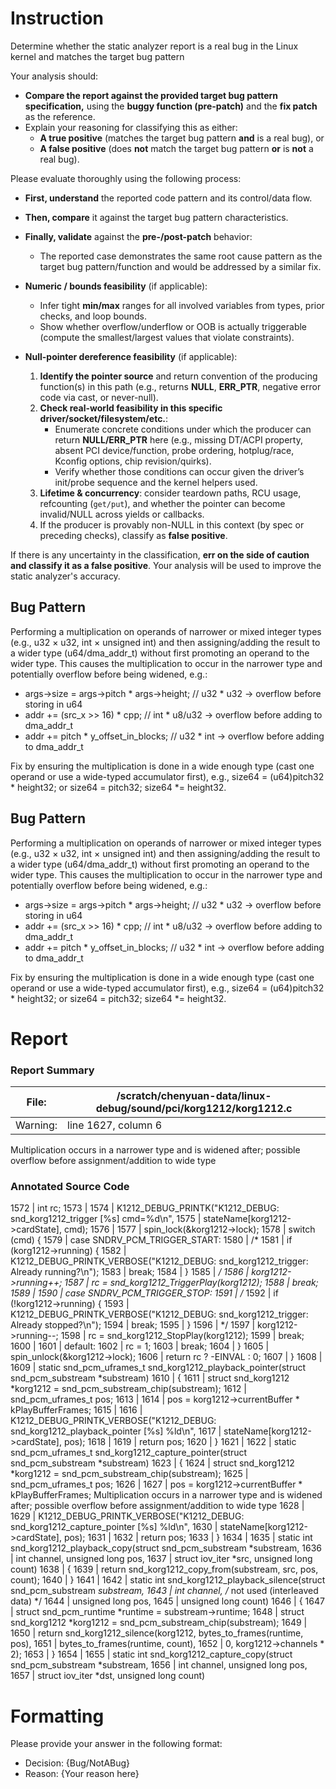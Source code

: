 # Instruction

Determine whether the static analyzer report is a real bug in the Linux kernel and matches the target bug pattern

Your analysis should:
- **Compare the report against the provided target bug pattern specification,** using the **buggy function (pre-patch)** and the **fix patch** as the reference.
- Explain your reasoning for classifying this as either:
  - **A true positive** (matches the target bug pattern **and** is a real bug), or
  - **A false positive** (does **not** match the target bug pattern **or** is **not** a real bug).

Please evaluate thoroughly using the following process:

- **First, understand** the reported code pattern and its control/data flow.
- **Then, compare** it against the target bug pattern characteristics.
- **Finally, validate** against the **pre-/post-patch** behavior:
  - The reported case demonstrates the same root cause pattern as the target bug pattern/function and would be addressed by a similar fix.

- **Numeric / bounds feasibility** (if applicable):
  - Infer tight **min/max** ranges for all involved variables from types, prior checks, and loop bounds.
  - Show whether overflow/underflow or OOB is actually triggerable (compute the smallest/largest values that violate constraints).

- **Null-pointer dereference feasibility** (if applicable):
  1. **Identify the pointer source** and return convention of the producing function(s) in this path (e.g., returns **NULL**, **ERR_PTR**, negative error code via cast, or never-null).
  2. **Check real-world feasibility in this specific driver/socket/filesystem/etc.**:
     - Enumerate concrete conditions under which the producer can return **NULL/ERR_PTR** here (e.g., missing DT/ACPI property, absent PCI device/function, probe ordering, hotplug/race, Kconfig options, chip revision/quirks).
     - Verify whether those conditions can occur given the driver’s init/probe sequence and the kernel helpers used.
  3. **Lifetime & concurrency**: consider teardown paths, RCU usage, refcounting (`get/put`), and whether the pointer can become invalid/NULL across yields or callbacks.
  4. If the producer is provably non-NULL in this context (by spec or preceding checks), classify as **false positive**.

If there is any uncertainty in the classification, **err on the side of caution and classify it as a false positive**. Your analysis will be used to improve the static analyzer's accuracy.

## Bug Pattern

Performing a multiplication on operands of narrower or mixed integer types (e.g., u32 × u32, int × unsigned int) and then assigning/adding the result to a wider type (u64/dma_addr_t) without first promoting an operand to the wider type. This causes the multiplication to occur in the narrower type and potentially overflow before being widened, e.g.:

- args->size = args->pitch * args->height;        // u32 * u32 -> overflow before storing in u64
- addr += (src_x >> 16) * cpp;                     // int * u8/u32 -> overflow before adding to dma_addr_t
- addr += pitch * y_offset_in_blocks;              // u32 * int -> overflow before adding to dma_addr_t

Fix by ensuring the multiplication is done in a wide enough type (cast one operand or use a wide-typed accumulator first), e.g., size64 = (u64)pitch32 * height32; or size64 = pitch32; size64 *= height32.

## Bug Pattern

Performing a multiplication on operands of narrower or mixed integer types (e.g., u32 × u32, int × unsigned int) and then assigning/adding the result to a wider type (u64/dma_addr_t) without first promoting an operand to the wider type. This causes the multiplication to occur in the narrower type and potentially overflow before being widened, e.g.:

- args->size = args->pitch * args->height;        // u32 * u32 -> overflow before storing in u64
- addr += (src_x >> 16) * cpp;                     // int * u8/u32 -> overflow before adding to dma_addr_t
- addr += pitch * y_offset_in_blocks;              // u32 * int -> overflow before adding to dma_addr_t

Fix by ensuring the multiplication is done in a wide enough type (cast one operand or use a wide-typed accumulator first), e.g., size64 = (u64)pitch32 * height32; or size64 = pitch32; size64 *= height32.

# Report

### Report Summary

File:| /scratch/chenyuan-data/linux-debug/sound/pci/korg1212/korg1212.c
---|---
Warning:| line 1627, column 6
Multiplication occurs in a narrower type and is widened after; possible
overflow before assignment/addition to wide type

### Annotated Source Code


1572  |  int rc;
1573  |
1574  |  K1212_DEBUG_PRINTK("K1212_DEBUG: snd_korg1212_trigger [%s] cmd=%d\n",
1575  |  stateName[korg1212->cardState], cmd);
1576  |
1577  | 	spin_lock(&korg1212->lock);
1578  |  switch (cmd) {
1579  |  case SNDRV_PCM_TRIGGER_START:
1580  | /*
1581  |  if (korg1212->running) {
1582  |  K1212_DEBUG_PRINTK_VERBOSE("K1212_DEBUG: snd_korg1212_trigger: Already running?\n");
1583  |  break;
1584  |  }
1585  | */
1586  |                         korg1212->running++;
1587  |                         rc = snd_korg1212_TriggerPlay(korg1212);
1588  |  break;
1589  |
1590  |  case SNDRV_PCM_TRIGGER_STOP:
1591  | /*
1592  |  if (!korg1212->running) {
1593  |  K1212_DEBUG_PRINTK_VERBOSE("K1212_DEBUG: snd_korg1212_trigger: Already stopped?\n");
1594  |  break;
1595  |  }
1596  | */
1597  |                         korg1212->running--;
1598  |                         rc = snd_korg1212_StopPlay(korg1212);
1599  |  break;
1600  |
1601  |  default:
1602  | 			rc = 1;
1603  |  break;
1604  |         }
1605  | 	spin_unlock(&korg1212->lock);
1606  |  return rc ? -EINVAL : 0;
1607  | }
1608  |
1609  | static snd_pcm_uframes_t snd_korg1212_playback_pointer(struct snd_pcm_substream *substream)
1610  | {
1611  |  struct snd_korg1212 *korg1212 = snd_pcm_substream_chip(substream);
1612  |         snd_pcm_uframes_t pos;
1613  |
1614  | 	pos = korg1212->currentBuffer * kPlayBufferFrames;
1615  |
1616  | 	K1212_DEBUG_PRINTK_VERBOSE("K1212_DEBUG: snd_korg1212_playback_pointer [%s] %ld\n",
1617  | 				   stateName[korg1212->cardState], pos);
1618  |
1619  |  return pos;
1620  | }
1621  |
1622  | static snd_pcm_uframes_t snd_korg1212_capture_pointer(struct snd_pcm_substream *substream)
1623  | {
1624  |  struct snd_korg1212 *korg1212 = snd_pcm_substream_chip(substream);
1625  |         snd_pcm_uframes_t pos;
1626  |
1627  |  pos = korg1212->currentBuffer * kPlayBufferFrames;
    Multiplication occurs in a narrower type and is widened after; possible overflow before assignment/addition to wide type
1628  |
1629  | 	K1212_DEBUG_PRINTK_VERBOSE("K1212_DEBUG: snd_korg1212_capture_pointer [%s] %ld\n",
1630  | 				   stateName[korg1212->cardState], pos);
1631  |
1632  |  return pos;
1633  | }
1634  |
1635  | static int snd_korg1212_playback_copy(struct snd_pcm_substream *substream,
1636  |  int channel, unsigned long pos,
1637  |  struct iov_iter *src, unsigned long count)
1638  | {
1639  |  return snd_korg1212_copy_from(substream, src, pos, count);
1640  | }
1641  |
1642  | static int snd_korg1212_playback_silence(struct snd_pcm_substream *substream,
1643  |  int channel, /* not used (interleaved data) */
1644  |  unsigned long pos,
1645  |  unsigned long count)
1646  | {
1647  |  struct snd_pcm_runtime *runtime = substream->runtime;
1648  |  struct snd_korg1212 *korg1212 = snd_pcm_substream_chip(substream);
1649  |
1650  |  return snd_korg1212_silence(korg1212, bytes_to_frames(runtime, pos),
1651  | 				    bytes_to_frames(runtime, count),
1652  | 				    0, korg1212->channels * 2);
1653  | }
1654  |
1655  | static int snd_korg1212_capture_copy(struct snd_pcm_substream *substream,
1656  |  int channel, unsigned long pos,
1657  |  struct iov_iter *dst, unsigned long count)

# Formatting

Please provide your answer in the following format:

- Decision: {Bug/NotABug}
- Reason: {Your reason here}
